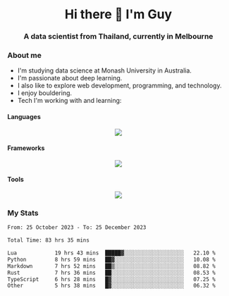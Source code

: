 <h1 align="center">Hi there 👋 I'm Guy</h1>
<h3 align="center">A data scientist from Thailand, currently in Melbourne</h3>

### About me

- I'm studying data science at Monash University in Australia.
- I'm passionate about deep learning.
- I also like to explore web development, programming, and technology.
- I enjoy bouldering.
- Tech I'm working with and learning:

#### Languages

<div align="center">
    <img src="https://skillicons.dev/icons?i=py,ts,js,html,css,rust" />
</div>

#### Frameworks

<div align="center">
    <img src="https://skillicons.dev/icons?i=pytorch,tensorflow,fastapi,react" /><br>
</div>

#### Tools

<div align="center">
    <img src="https://skillicons.dev/icons?i=postgres,redis,docker" /><br>
</div>

### My Stats

<!--START_SECTION:waka-->

```txt
From: 25 October 2023 - To: 25 December 2023

Total Time: 83 hrs 35 mins

Lua            19 hrs 43 mins  █████▓░░░░░░░░░░░░░░░░░░░   22.10 %
Python         8 hrs 59 mins   ██▓░░░░░░░░░░░░░░░░░░░░░░   10.08 %
Markdown       7 hrs 52 mins   ██▒░░░░░░░░░░░░░░░░░░░░░░   08.82 %
Rust           7 hrs 36 mins   ██░░░░░░░░░░░░░░░░░░░░░░░   08.53 %
TypeScript     6 hrs 28 mins   █▓░░░░░░░░░░░░░░░░░░░░░░░   07.25 %
Other          5 hrs 38 mins   █▓░░░░░░░░░░░░░░░░░░░░░░░   06.32 %
```

<!--END_SECTION:waka-->

